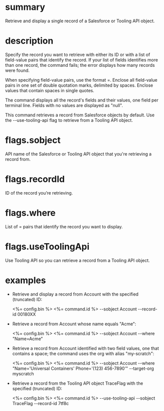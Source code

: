 # summary

Retrieve and display a single record of a Salesforce or Tooling API object.

# description

Specify the record you want to retrieve with either its ID or with a list of field-value pairs that identify the record. If your list of fields identifies more than one record, the command fails; the error displays how many records were found.

When specifying field-value pairs, use the format <fieldName>=<value>. Enclose all field-value pairs in one set of double quotation marks, delimited by spaces. Enclose values that contain spaces in single quotes.

The command displays all the record's fields and their values, one field per terminal line. Fields with no values are displayed as "null".

This command retrieves a record from Salesforce objects by default. Use the --use-tooling-api flag to retrieve from a Tooling API object.

# flags.sobject

API name of the Salesforce or Tooling API object that you're retrieving a record from.

# flags.recordId

ID of the record you’re retrieving.

# flags.where

List of <fieldName>=<value> pairs that identify the record you want to display.

# flags.useToolingApi

Use Tooling API so you can retrieve a record from a Tooling API object.

# examples

- Retrieve and display a record from Account with the specified (truncated) ID:

  <%= config.bin %> <%= command.id %> --sobject Account --record-id 00180XX

- Retrieve a record from Account whose name equals "Acme":

  <%= config.bin %> <%= command.id %> --sobject Account --where "Name=Acme"

- Retrieve a record from Account identified with two field values, one that contains a space; the command uses the org with alias "my-scratch":

  <%= config.bin %> <%= command.id %> --sobject Account --where "Name='Universal Containers' Phone='(123) 456-7890'" --target-org myscratch

- Retrieve a record from the Tooling API object TraceFlag with the specified (truncated) ID:

  <%= config.bin %> <%= command.id %> --use-tooling-api --sobject TraceFlag --record-id 7tf8c
